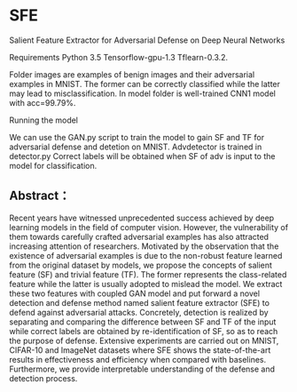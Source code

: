 # SFE
Salient Feature Extractor for Adversarial Defense on Deep Neural Networks


Requirements
Python 3.5 
Tensorflow-gpu-1.3 
Tflearn-0.3.2. 

Folder images are examples of benign images and their adversarial examples in MNIST. The former can be 
correctly classified while the latter may lead to misclassification. 
In model folder is well-trained CNN1 model with acc=99.79%.

Running the model

We can use the GAN.py script to train the model to gain SF and TF for adversarial defense and detetion
on MNIST. Advdetector is trained in detector.py 
Correct labels will be obtained when SF of adv is input to the model for classification. 


## Abstract：
Recent years have witnessed unprecedented success achieved by deep learning models in the field of computer vision. However, the vulnerability of them towards carefully crafted adversarial examples has also attracted increasing attention of researchers. Motivated by the observation that the existence of adversarial examples is due to the non-robust feature learned from the original dataset by models, we propose the concepts of salient feature (SF) and trivial feature (TF). The former represents the class-related feature while the latter is usually adopted to mislead the model. We extract these two features with coupled GAN model and put forward a novel detection and defense method named salient feature extractor (SFE) to defend against adversarial attacks. Concretely, detection is realized by separating and comparing the difference between SF and TF of the input while correct labels are obtained by re-identification of SF, so as to reach the purpose of defense. Extensive experiments are carried out on MNIST, CIFAR-10 and ImageNet datasets where SFE shows the state-of-the-art results in effectiveness and efficiency when compared with baselines. Furthermore, we provide interpretable understanding of the defense and detection process.
